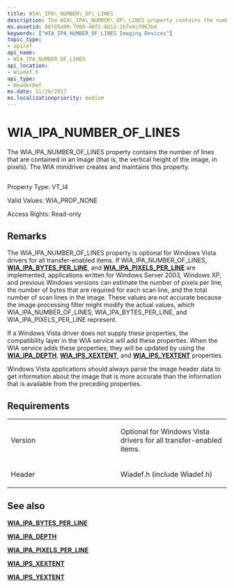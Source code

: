 ```yaml
---
title: WIA\_IPA\_NUMBER\_OF\_LINES
description: The WIA\_IPA\_NUMBER\_OF\_LINES property contains the number of lines that are contained in an image (that is, the vertical height of the image, in pixels). The WIA minidriver creates and maintains this property.
ms.assetid: 80f69a99-7008-40f1-8d12-1b7e4cf063b4
keywords: ["WIA_IPA_NUMBER_OF_LINES Imaging Devices"]
topic_type:
- apiref
api_name:
- WIA_IPA_NUMBER_OF_LINES
api_location:
- Wiadef.h
api_type:
- HeaderDef
ms.date: 11/28/2017
ms.localizationpriority: medium
---
```


# WIA\_IPA\_NUMBER\_OF\_LINES


The WIA\_IPA\_NUMBER\_OF\_LINES property contains the number of lines that are contained in an image (that is, the vertical height of the image, in pixels). The WIA minidriver creates and maintains this property.

## <span id="ddk_wia_ipa_number_of_lines_si"></span><span id="DDK_WIA_IPA_NUMBER_OF_LINES_SI"></span>


Property Type: VT\_I4

Valid Values: WIA\_PROP\_NONE

Access Rights: Read-only

Remarks
-------

The WIA\_IPA\_NUMBER\_OF\_LINES property is optional for Windows Vista drivers for all transfer-enabled items. If WIA\_IPA\_NUMBER\_OF\_LINES, [**WIA\_IPA\_BYTES\_PER\_LINE**](wia-ipa-bytes-per-line.md), and [**WIA\_IPA\_PIXELS\_PER\_LINE**](wia-ipa-pixels-per-line.md) are implemented, applications written for Windows Server 2003, Windows XP, and previous Windows versions can estimate the number of pixels per line, the number of bytes that are required for each scan line, and the total number of scan lines in the image. These values are not accurate because the image processing filter might modify the actual values, which WIA\_IPA\_NUMBER\_OF\_LINES, WIA\_IPA\_BYTES\_PER\_LINE, and WIA\_IPA\_PIXELS\_PER\_LINE represent.

If a Windows Vista driver does not supply these properties, the compatibility layer in the WIA service will add these properties. When the WIA service adds these properties, they will be updated by using the [**WIA\_IPA\_DEPTH**](wia-ipa-depth.md), [**WIA\_IPS\_XEXTENT**](wia-ips-xextent.md), and [**WIA\_IPS\_YEXTENT**](wia-ips-yextent.md) properties.

Windows Vista applications should always parse the image header data to get information about the image that is more accurate than the information that is available from the preceding properties.

Requirements
------------

<table>
<colgroup>
<col width="50%" />
<col width="50%" />
</colgroup>
<tbody>
<tr class="odd">
<td><p>Version</p></td>
<td><p>Optional for Windows Vista drivers for all transfer-enabled items.</p></td>
</tr>
<tr class="even">
<td><p>Header</p></td>
<td>Wiadef.h (include Wiadef.h)</td>
</tr>
</tbody>
</table>

## See also


[**WIA\_IPA\_BYTES\_PER\_LINE**](wia-ipa-bytes-per-line.md)

[**WIA\_IPA\_DEPTH**](wia-ipa-depth.md)

[**WIA\_IPA\_PIXELS\_PER\_LINE**](wia-ipa-pixels-per-line.md)

[**WIA\_IPS\_XEXTENT**](wia-ips-xextent.md)

[**WIA\_IPS\_YEXTENT**](wia-ips-yextent.md)

 

 






